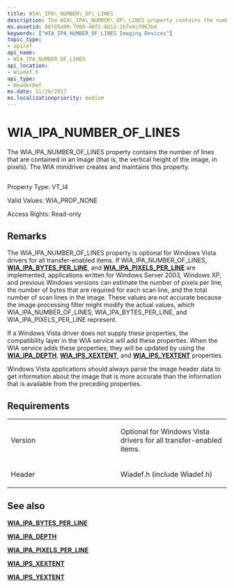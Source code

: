 ```yaml
---
title: WIA\_IPA\_NUMBER\_OF\_LINES
description: The WIA\_IPA\_NUMBER\_OF\_LINES property contains the number of lines that are contained in an image (that is, the vertical height of the image, in pixels). The WIA minidriver creates and maintains this property.
ms.assetid: 80f69a99-7008-40f1-8d12-1b7e4cf063b4
keywords: ["WIA_IPA_NUMBER_OF_LINES Imaging Devices"]
topic_type:
- apiref
api_name:
- WIA_IPA_NUMBER_OF_LINES
api_location:
- Wiadef.h
api_type:
- HeaderDef
ms.date: 11/28/2017
ms.localizationpriority: medium
---
```


# WIA\_IPA\_NUMBER\_OF\_LINES


The WIA\_IPA\_NUMBER\_OF\_LINES property contains the number of lines that are contained in an image (that is, the vertical height of the image, in pixels). The WIA minidriver creates and maintains this property.

## <span id="ddk_wia_ipa_number_of_lines_si"></span><span id="DDK_WIA_IPA_NUMBER_OF_LINES_SI"></span>


Property Type: VT\_I4

Valid Values: WIA\_PROP\_NONE

Access Rights: Read-only

Remarks
-------

The WIA\_IPA\_NUMBER\_OF\_LINES property is optional for Windows Vista drivers for all transfer-enabled items. If WIA\_IPA\_NUMBER\_OF\_LINES, [**WIA\_IPA\_BYTES\_PER\_LINE**](wia-ipa-bytes-per-line.md), and [**WIA\_IPA\_PIXELS\_PER\_LINE**](wia-ipa-pixels-per-line.md) are implemented, applications written for Windows Server 2003, Windows XP, and previous Windows versions can estimate the number of pixels per line, the number of bytes that are required for each scan line, and the total number of scan lines in the image. These values are not accurate because the image processing filter might modify the actual values, which WIA\_IPA\_NUMBER\_OF\_LINES, WIA\_IPA\_BYTES\_PER\_LINE, and WIA\_IPA\_PIXELS\_PER\_LINE represent.

If a Windows Vista driver does not supply these properties, the compatibility layer in the WIA service will add these properties. When the WIA service adds these properties, they will be updated by using the [**WIA\_IPA\_DEPTH**](wia-ipa-depth.md), [**WIA\_IPS\_XEXTENT**](wia-ips-xextent.md), and [**WIA\_IPS\_YEXTENT**](wia-ips-yextent.md) properties.

Windows Vista applications should always parse the image header data to get information about the image that is more accurate than the information that is available from the preceding properties.

Requirements
------------

<table>
<colgroup>
<col width="50%" />
<col width="50%" />
</colgroup>
<tbody>
<tr class="odd">
<td><p>Version</p></td>
<td><p>Optional for Windows Vista drivers for all transfer-enabled items.</p></td>
</tr>
<tr class="even">
<td><p>Header</p></td>
<td>Wiadef.h (include Wiadef.h)</td>
</tr>
</tbody>
</table>

## See also


[**WIA\_IPA\_BYTES\_PER\_LINE**](wia-ipa-bytes-per-line.md)

[**WIA\_IPA\_DEPTH**](wia-ipa-depth.md)

[**WIA\_IPA\_PIXELS\_PER\_LINE**](wia-ipa-pixels-per-line.md)

[**WIA\_IPS\_XEXTENT**](wia-ips-xextent.md)

[**WIA\_IPS\_YEXTENT**](wia-ips-yextent.md)

 

 






